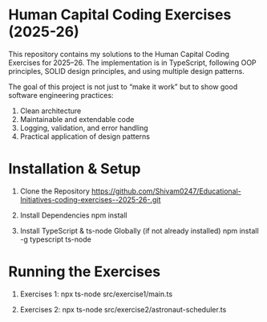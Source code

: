 # Human Capital Coding Exercises (2025-26)

This repository contains my solutions to the Human Capital Coding Exercises for 2025–26.
The implementation is in TypeScript, following OOP principles, SOLID design principles, and using multiple design patterns.

The goal of this project is not just to “make it work” but to show good software engineering practices:

1. Clean architecture
2. Maintainable and extendable code
3. Logging, validation, and error handling
4. Practical application of design patterns


# Installation & Setup 

1. Clone the Repository
https://github.com/Shivam0247/Educational-Initiatives-coding-exercises--2025-26-.git

2. Install Dependencies
npm install

3. Install TypeScript & ts-node Globally (if not already installed)
npm install -g typescript ts-node



# Running the Exercises

1. Exercises 1:
npx ts-node src/exercise1/main.ts

2. Exercises 2:
npx ts-node src/exercise2/astronaut-scheduler.ts